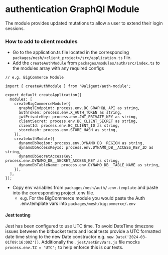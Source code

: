 # authentication GraphQl Module

The module provides updated mutations to allow a user to extend their login sessions.

### How to add to client modules

- Go to the application.ts file located in the corresponding `packages/mesh/<client_project>/src/application.ts` file.
- Add the `createAuthModule` from `packages/modules/auth/src/index.ts` to the modules array with any
required configs

```
// e.g. BigCommerce Module

import { createAuthModule } from '@aligent/auth-module';

export default createApplication({
  modules: [
    createBigCommerceModule({
      graphqlEndpoint: process.env.BC_GRAPHQL_API as string,
      authToken: process.env.X_AUTH_TOKEN as string,
      jwtPrivateKey: process.env.JWT_PRIVATE_KEY as string,
      clientSecret: process.env.BC_CLIENT_SECRET as string,
      clientId: process.env.BC_CLIENT_ID as string,
      storeHash: process.env.STORE_HASH as string,
    }),
    createAuthModule({
      dynamoDbRegion: process.env.DYNAMO_DB__REGION as string,
      dynamoDbAccessKeyId: process.env.DYNAMO_DB__ACCESS_KEY_ID as string,
      dynamoDbSecretAccessKey: process.env.DYNAMO_DB__SECRET_ACCESS_KEY as string,
      dynamoDbTableName: process.env.DYNAMO_DB__TABLE_NAME as string,
    }),
  ],
});
```

- Copy env variables from `packages/mesh/auth/.env.template` and paste into the corresponding project .env file.
  -  e.g. For the BigCommerce module you would paste the Auth .env.template vars into `packages/mesh/bigcommerce/.env`

#### Jest testing

Jest has been configured to use UTC time. To avoid DateTime timezone issues between the bitbucket tests
and local tests provide a UTC formatted date time string to the new Date constructor e.g. `new Date('2024-03-01T09:16:00Z'))`.
Additionally the `.jest/setEnvVars.js` file mocks `process.env.TZ = 'UTC';` to help enforce this is our
tests.
